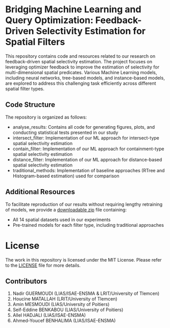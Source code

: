 # Bridging Machine Learning and Query Optimization: Feedback-Driven Selectivity Estimation for Spatial Filters

This repository contains code and resources related to our research on feedback-driven spatial selectivity estimation. The project focuses on leveraging optimizer feedback to improve the estimation of selectivity for multi-dimensional spatial predicates. Various Machine Learning models, including neural networks, tree-based models, and instance-based models, are explored to address this challenging task efficiently across different spatial filter types.

## Code Structure
The repository is organized as follows:

- analyse_results: Contains all code for generating figures, plots, and conducting statistical tests presented in our study
- intersect_filter: Implementation of our ML approach for intersect-type spatial selectivity estimation
- contain_filter: Implementation of our ML approach for containment-type spatial selectivity estimation
- distance_filter: Implementation of our ML approach for distance-based spatial selectivity estimation
- traditional_methods: Implementation of baseline approaches (RTree and Histogram-based estimation) used for comparison

## Additional Resources
To facilitate reproduction of our results without requiring lengthy retraining of models, we provide a [downloadable zip](https://filesender.renater.fr/?s=download&token=cd9e6450-0eb1-4d85-b407-10e6302ddbbd) file containing:

- All 14 spatial datasets used in our experiments
- Pre-trained models for each filter type, including traditional approaches

# License
The work in this repository is licensed under the MIT License. Please refer to the [LICENSE](https://github.com/lias-laboratory/spatial-selectivity-estimation-ext/blob/main/LICENSE) file for more details.

## Contributors
1. Nadir GUERMOUDI (LIAS/ISAE-ENSMA & LRIT/University of Tlemcen)
2. Houcine MATALLAH (LRIT/University of Tlemcen)
3. Amin MESMOUDI (LIAS/University of Poitiers)
4. Seif-Eddine BENKABOU (LIAS/University of Poitiers)
5. Allel HADJALI (LIAS/ISAE-ENSMA)
6. Ahmed-Youcef BENHALIMA (LIAS/ISAE-ENSMA)
